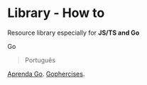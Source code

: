 # Library - How to
Resource library especially for **JS/TS and Go**

Go

> Português

[Aprenda Go](https://www.youtube.com/playlist?list=PLCKpcjBB_VlBsxJ9IseNxFllf-UFEXOdg).
[Gophercises](https://gophercises.com/).
